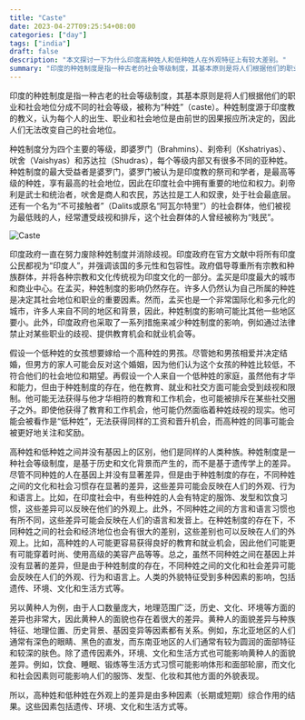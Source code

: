 ```yaml
---
title: "Caste"
date: 2023-04-27T09:25:54+08:00
categories: ["day"]
tags: ["india"]
draft: false
description: "本文探讨一下为什么印度高种姓人和低种姓人在外观特征上有较大差别。"
summary: "印度的种姓制度是指一种古老的社会等级制度，其基本原则是将人们根据他们的职业和社会地位分成不同的社会等级，被称为“种姓”（caste）。种姓制度源于印度教的教义，认为每个人的出生、职业和社会地位是由前世的因果报应所决定的，因此人们无法改变自己的社会地位。"
---
```


印度的种姓制度是指一种古老的社会等级制度，其基本原则是将人们根据他们的职业和社会地位分成不同的社会等级，被称为“种姓”（caste）。种姓制度源于印度教的教义，认为每个人的出生、职业和社会地位是由前世的因果报应所决定的，因此人们无法改变自己的社会地位。

种姓制度分为四个主要的等级，即婆罗门（Brahmins）、刹帝利（Kshatriyas）、吠舍（Vaishyas）和苏达拉（Shudras），每个等级内部又有很多不同的亚种姓。种姓制度的最大受益者是婆罗门，婆罗门被认为是印度教的祭司和学者，是最高等级的种姓，享有最高的社会地位，因此在印度社会中拥有重要的地位和权力。刹帝利是武士和统治者，吠舍是商人和农民，苏达拉是工人和奴隶，处于社会最底层。还有一个名为“不可接触者”（Dalits或原名“阿瓦尔特里”）的社会群体，他们被视为最低贱的人，经常遭受歧视和排斥，这个社会群体的人曾经被称为“贱民”。

![Caste](http://img.zhaisilong.com/202304271332158.png#center)

印度政府一直在努力废除种姓制度并消除歧视。印度政府在官方文献中将所有印度公民都视为“印度人”，并强调该国的多元性和包容性。政府倡导尊重所有宗教和种族群体，并将各种宗教和文化传统视为印度文化的一部分。孟买是印度最大的城市和商业中心。在孟买，种姓制度的影响仍然存在。许多人仍然认为自己所属的种姓是决定其社会地位和职业的重要因素。然而，孟买也是一个非常国际化和多元化的城市，许多人来自不同的地区和背景，因此，种姓制度的影响可能比其他一些地区要小。此外，印度政府也采取了一系列措施来减少种姓制度的影响，例如通过法律禁止对某些职业的歧视、提供教育机会和就业机会等。

假设一个低种姓的女孩想要嫁给一个高种姓的男孩。尽管她和男孩相爱并决定结婚，但男方的家人可能会反对这个婚姻，因为他们认为这个女孩的种姓比较低，不符合他们的社会地位和期望。再假设一个人来自一个低种姓的家庭，虽然他有才华和能力，但由于种姓制度的存在，他在教育、就业和社交方面可能会受到歧视和限制。他可能无法获得与他才华相符的教育和工作机会，也可能被排斥在某些社交圈子之外。即使他获得了教育和工作机会，他可能仍然面临着种姓歧视的现实。他可能会被看作是“低种姓”，无法获得同样的工资和晋升机会，而高种姓的同事可能会被更好地关注和奖励。

高种姓和低种姓之间并没有基因上的区别，他们是同样的人类种族。种姓制度是一种社会等级制度，是基于历史和文化背景而产生的，而不是基于遗传学上的差异。尽管不同种姓的人在基因上并没有显著差异，但是由于种姓制度的存在，不同种姓之间的文化和社会习惯存在显著的差异，这些差异可能会反映在人们的外观、行为和语言上。比如，在印度社会中，有些种姓的人会有特定的服饰、发型和饮食习惯，这些差异可以反映在他们的外观上。此外，不同种姓之间的方言和语言习惯也有所不同，这些差异可能会反映在人们的语言和发音上。在种姓制度的存在下，不同种姓之间的社会和经济地位也会有很大的差别，这些差别也可以反映在人们的外观上。比如，高种姓的人可能更容易获得良好的教育和就业机会，因此他们可能更有可能穿着时尚、使用高级的美容产品等等。总之，虽然不同种姓之间在基因上并没有显著的差异，但是由于种姓制度的存在，不同种姓之间的文化和社会差异可能会反映在人们的外观、行为和语言上。人类的外貌特征受到多种因素的影响，包括遗传、环境、文化和生活方式等。

另以黄种人为例，由于人口数量庞大，地理范围广泛，历史、文化、环境等方面的差异也非常大，因此黄种人的面貌也存在着很大的差异。黄种人的面貌差异与种族特征、地理位置、历史背景、基因变异等因素都有关系。例如，东北亚地区的人们通常有深色的眼睛、黑色的直发，而东南亚地区的人们通常有较为圆润的面部特征和较深的肤色。除了遗传因素外，环境、文化和生活方式也可能影响黄种人的面貌差异。例如，饮食、睡眠、锻炼等生活方式习惯可能影响体形和面部轮廓，而文化和社会因素则可能影响人们的服饰、发型、化妆和其他方面的外貌表现。

所以，高种姓和低种姓在外观上的差异是由多种因素（长期或短期）综合作用的结果。这些因素包括遗传、环境、文化和生活方式等。
